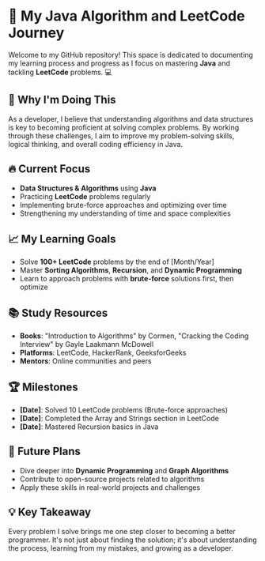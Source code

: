 # 🚀 My Java Algorithm and LeetCode Journey

Welcome to my GitHub repository! This space is dedicated to documenting my learning process and progress as I focus on mastering **Java** and tackling **LeetCode** problems. 💻

## 🌟 Why I'm Doing This

As a developer, I believe that understanding algorithms and data structures is key to becoming proficient at solving complex problems. By working through these challenges, I aim to improve my problem-solving skills, logical thinking, and overall coding efficiency in Java.

## 🔥 Current Focus

- **Data Structures & Algorithms** using **Java**
- Practicing **LeetCode** problems regularly
- Implementing brute-force approaches and optimizing over time
- Strengthening my understanding of time and space complexities

## 📈 My Learning Goals

- Solve **100+ LeetCode** problems by the end of [Month/Year]
- Master **Sorting Algorithms**, **Recursion**, and **Dynamic Programming**
- Learn to approach problems with **brute-force** solutions first, then optimize

## 📚 Study Resources

- **Books**: "Introduction to Algorithms" by Cormen, "Cracking the Coding Interview" by Gayle Laakmann McDowell
- **Platforms**: LeetCode, HackerRank, GeeksforGeeks
- **Mentors**: Online communities and peers

## 🏆 Milestones

- **[Date]**: Solved 10 LeetCode problems (Brute-force approaches)
- **[Date]**: Completed the Array and Strings section in LeetCode
- **[Date]**: Mastered Recursion basics in Java

## 🌱 Future Plans

- Dive deeper into **Dynamic Programming** and **Graph Algorithms**
- Contribute to open-source projects related to algorithms
- Apply these skills in real-world projects and challenges

## 💡 Key Takeaway

Every problem I solve brings me one step closer to becoming a better programmer. It's not just about finding the solution; it's about understanding the process, learning from my mistakes, and growing as a developer.

 